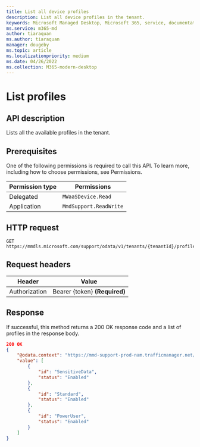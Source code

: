 ```yaml
---
title: List all device profiles
description: List all device profiles in the tenant.
keywords: Microsoft Managed Desktop, Microsoft 365, service, documentation
ms.service: m365-md
author: tiaraquan
ms.author: tiaraquan
manager: dougeby
ms.topic: article
ms.localizationpriority: medium
ms.date: 04/26/2022
ms.collection: M365-modern-desktop
---
```


# List profiles

## API description

Lists all the available profiles in the tenant.

## Prerequisites

One of the following permissions is required to call this API. To learn more, including how to choose permissions, see Permissions.

| Permission type | Permissions |
| --- | --- |
| Delegated | `MWaaSDevice.Read` |
| Application | `MmdSupport.ReadWrite` |

## HTTP request

```http
GET https://mmdls.microsoft.com/support/odata/v1/tenants/{tenantId}/profiles  
```

## Request headers

| Header | Value  |
| --- | --- |
| Authorization | Bearer {token} **(Required)** |

## Response

If successful, this method returns a 200 OK response code and a list of profiles in the response body.

```json
200 OK
{ 
    "@odata.context": "https://mmd-support-prod-nam.trafficmanager.net/odata/v1/$metadata#Profile", 
    "value": [ 
        { 
            "id": "SensitiveData", 
            "status": "Enabled" 
        }, 
        { 
            "id": "Standard", 
            "status": "Enabled" 
        }, 
        { 
            "id": "PowerUser", 
            "status": "Enabled" 
        } 
    ] 
} 
```

